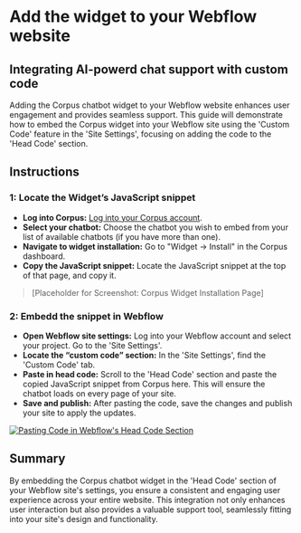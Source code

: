 # Add the widget to your Webflow website
## Integrating AI-powerd chat support with custom code

Adding the Corpus chatbot widget to your Webflow website enhances user engagement and provides seamless support. This guide will demonstrate how to embed the Corpus widget into your Webflow site using the 'Custom Code' feature in the 'Site Settings', focusing on adding the code to the 'Head Code' section.

## Instructions

### 1: Locate the Widget’s JavaScript snippet

- **Log into Corpus:** <a href="https://app.corpus.chat" target="app">Log into your Corpus account</a>.
- **Select your chatbot:** Choose the chatbot you wish to embed from your list of available chatbots (if you have more than one).
- **Navigate to widget installation:** Go to "Widget → Install" in the Corpus dashboard.
- **Copy the JavaScript snippet:** Locate the JavaScript snippet at the top of that page, and copy it.

> [Placeholder for Screenshot: Corpus Widget Installation Page]

### 2: Embedd the snippet in Webflow

- **Open Webflow site settings:** Log into your Webflow account and select your project. Go to the 'Site Settings'.
- **Locate the “custom code” section:** In the 'Site Settings', find the 'Custom Code' tab.
- **Paste in head code:** Scroll to the 'Head Code' section and paste the copied JavaScript snippet from Corpus here. This will ensure the chatbot loads on every page of your site.
- **Save and publish:** After pasting the code, save the changes and publish your site to apply the updates.

[![Pasting Code in Webflow's Head Code Section](../media/add-to-webflow.webp)](https://university.webflow.com/lesson/custom-code-in-the-head-and-body-tags?topics=site-settings)

## Summary

By embedding the Corpus chatbot widget in the 'Head Code' section of your Webflow site's settings, you ensure a consistent and engaging user experience across your entire website. This integration not only enhances user interaction but also provides a valuable support tool, seamlessly fitting into your site's design and functionality.

